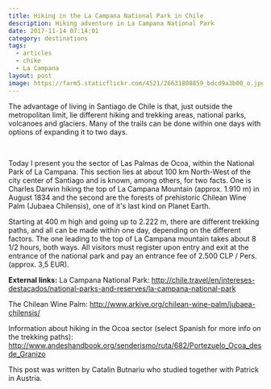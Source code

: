 ```yaml
---
title: Hiking in the La Campana National Park in Chile
description: Hiking adventure in La Campana National Park
date: 2017-11-14 07:14:01
category: destinations
tags:
  - articles
  - chike
  - La Campana
layout: post
image: https://farm5.staticflickr.com/4521/26631808859_bdcd9a3b00_o.jpg
---
```

The advantage of living in Santiago de Chile is that, just outside the metropolitan limit, lie different hiking and trekking areas, national parks, volcanoes and glaciers. Many of the trails can be done within one days with options of expanding it to two days.

<amp-img src="https://farm5.staticflickr.com/4521/26631808859_bdcd9a3b00_o.jpg" width="1000" height="1334" alt="Hiking Chile National Park La Campana - Las Palmas de Ocoa Sector" layout="responsive"></amp-img>
<br>
<!--more-->

Today I present you the sector of Las Palmas de Ocoa, within the National Park of La Campana. This section lies at about 100 km North-West of the city center of Santiago and is known, among others, for two facts. One is Charles Darwin hiking the top of La Campana Mountain (approx. 1.910 m) in August 1834 and the second are the forests of prehistoric Chilean Wine Palm (Jubaea Chilensis), one of it's last kind on Planet Earth.

<amp-img src="https://farm5.staticflickr.com/4521/26631808859_bdcd9a3b00_o.jpg" width="1000" height="1334" alt="Hiking and Packrafting Hemavan Tärnaby" layout="responsive"></amp-img>

Starting at 400 m high and going up to 2.222 m, there are different trekking paths, and all can be made within one day, depending on the different factors. The one leading to the top of La Campana mountain takes about 8 1/2 hours, both ways. All visitors must register upon entry and exit at the entrance of the national park and pay an entrance fee of 2.500 CLP / Pers. (approx. 3,5 EUR).

<amp-img src="https://farm5.staticflickr.com/4572/38352412876_6778730920_o.jpg" width="1334" height="1000" alt="Hiking Chile National Park La Campana - Las Palmas de Ocoa Sector" layout="responsive"></amp-img>

**External links:**
La Campana National Park:
http://chile.travel/en/intereses-destacados/national-parks-and-reserves/la-campana-national-park<br>

The Chilean Wine Palm:
http://www.arkive.org/chilean-wine-palm/jubaea-chilensis/<br>

Information about hiking in the Ocoa sector (select Spanish for more info on the trekking paths):
http://www.andeshandbook.org/senderismo/ruta/682/Portezuelo_Ocoa_desde_Granizo<br>

This post was written by Catalin Butnariu who studied together with Patrick in Austria.
